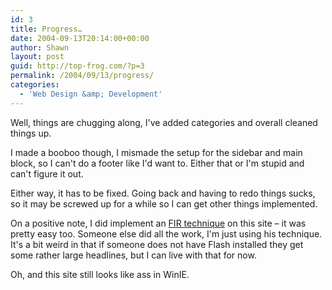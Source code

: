 ```yaml
---
id: 3
title: Progress…
date: 2004-09-13T20:14:00+00:00
author: Shawn
layout: post
guid: http://top-frog.com/?p=3
permalink: /2004/09/13/progress/
categories:
  - 'Web Design &amp; Development'
---
```

Well, things are chugging along, I've added categories and overall cleaned things up. 

I made a booboo though, I mismade the setup for the sidebar and main block, so I can't do a footer like I'd want to. Either that or I'm stupid and can't figure it out.

Either way, it has to be fixed. Going back and having to redo things sucks, so it may be screwed up for a while so I can get other things implemented.

On a positive note, I did implement an [FIR technique](http://www.mikeindustries.com/blog/archive/2004/08/sifr) on this site – it was pretty easy too. Someone else did all the work, I'm just using his technique. It's a bit weird in that if someone does not have Flash installed they get some rather large headlines, but I can live with that for now.

Oh, and this site still looks like ass in WinIE.
